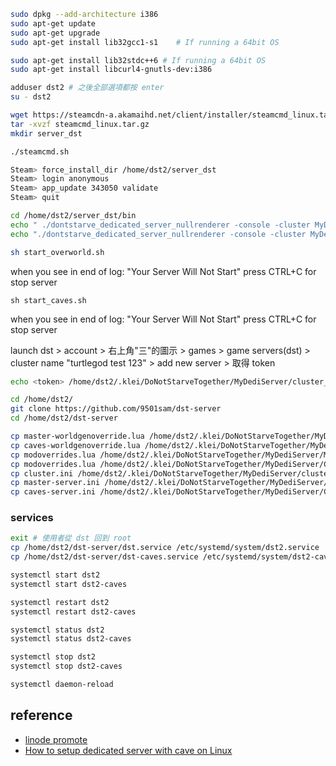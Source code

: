 ```sh
sudo dpkg --add-architecture i386
sudo apt-get update
sudo apt-get upgrade
sudo apt-get install lib32gcc1-s1    # If running a 64bit OS
```

```sh
sudo apt-get install lib32stdc++6 # If running a 64bit OS
sudo apt-get install libcurl4-gnutls-dev:i386
```

```sh
adduser dst2 # 之後全部選項都按 enter
su - dst2
```

```sh
wget https://steamcdn-a.akamaihd.net/client/installer/steamcmd_linux.tar.gz
tar -xvzf steamcmd_linux.tar.gz
mkdir server_dst
```

```sh
./steamcmd.sh
```
```sh
Steam> force_install_dir /home/dst2/server_dst
Steam> login anonymous
Steam> app_update 343050 validate
Steam> quit
```
```sh
cd /home/dst2/server_dst/bin
echo " ./dontstarve_dedicated_server_nullrenderer -console -cluster MyDediServer -shard Master" > start_overworld.sh
echo "./dontstarve_dedicated_server_nullrenderer -console -cluster MyDediServer -shard Caves" > start_caves.sh
```

```sh
sh start_overworld.sh
```
when you see in end of log: "Your Server Will Not Start"
press CTRL+C for stop server

```
sh start_caves.sh
```
when you see in end of log: "Your Server Will Not Start"
press CTRL+C for stop server

launch dst > account > 右上角"三"的圖示 > games > game servers(dst) > 
cluster name "turtlegod test 123" > add new server > 取得 token

```sh
echo <token> /home/dst2/.klei/DoNotStarveTogether/MyDediServer/cluster_token.txt
```

```sh
cd /home/dst2/
git clone https://github.com/9501sam/dst-server
cd /home/dst2/dst-server

cp master-worldgenoverride.lua /home/dst2/.klei/DoNotStarveTogether/MyDediServer/Master/worldgenoverride.lua
cp caves-worldgenoverride.lua /home/dst2/.klei/DoNotStarveTogether/MyDediServer/Caves/worldgenoverride.lua
cp modoverrides.lua /home/dst2/.klei/DoNotStarveTogether/MyDediServer/Master/modoverrides.lua
cp modoverrides.lua /home/dst2/.klei/DoNotStarveTogether/MyDediServer/Caves/modoverrides.lua
cp cluster.ini /home/dst2/.klei/DoNotStarveTogether/MyDediServer/cluster.ini
cp master-server.ini /home/dst2/.klei/DoNotStarveTogether/MyDediServer/Master/server.ini
cp caves-server.ini /home/dst2/.klei/DoNotStarveTogether/MyDediServer/Caves/server.ini
```

### services
```sh
exit # 使用者從 dst 回到 root
cp /home/dst2/dst-server/dst.service /etc/systemd/system/dst2.service
cp /home/dst2/dst-server/dst-caves.service /etc/systemd/system/dst2-caves.service
```

```sh
systemctl start dst2
systemctl start dst2-caves
```

```sh
systemctl restart dst2
systemctl restart dst2-caves
```

```sh
systemctl status dst2
systemctl status dst2-caves
```

```sh
systemctl stop dst2
systemctl stop dst2-caves
```

```sh
systemctl daemon-reload
```

## reference
* [linode promote](https://www.youtube.com/watch?v=e-Ymi3W_qc4)
* [How to setup dedicated server with cave on Linux](https://steamcommunity.com/sharedfiles/filedetails/?id=590565473)

